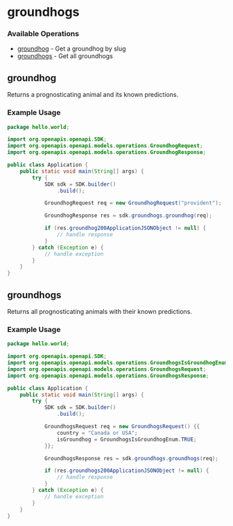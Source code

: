 # groundhogs

### Available Operations

* [groundhog](#groundhog) - Get a groundhog by slug
* [groundhogs](#groundhogs) - Get all groundhogs

## groundhog

Returns a prognosticating animal and its known predictions.

### Example Usage

```java
package hello.world;

import org.openapis.openapi.SDK;
import org.openapis.openapi.models.operations.GroundhogRequest;
import org.openapis.openapi.models.operations.GroundhogResponse;

public class Application {
    public static void main(String[] args) {
        try {
            SDK sdk = SDK.builder()
                .build();

            GroundhogRequest req = new GroundhogRequest("provident");            

            GroundhogResponse res = sdk.groundhogs.groundhog(req);

            if (res.groundhog200ApplicationJSONObject != null) {
                // handle response
            }
        } catch (Exception e) {
            // handle exception
        }
    }
}
```

## groundhogs

Returns all prognosticating animals with their known predictions.

### Example Usage

```java
package hello.world;

import org.openapis.openapi.SDK;
import org.openapis.openapi.models.operations.GroundhogsIsGroundhogEnum;
import org.openapis.openapi.models.operations.GroundhogsRequest;
import org.openapis.openapi.models.operations.GroundhogsResponse;

public class Application {
    public static void main(String[] args) {
        try {
            SDK sdk = SDK.builder()
                .build();

            GroundhogsRequest req = new GroundhogsRequest() {{
                country = "Canada or USA";
                isGroundhog = GroundhogsIsGroundhogEnum.TRUE;
            }};            

            GroundhogsResponse res = sdk.groundhogs.groundhogs(req);

            if (res.groundhogs200ApplicationJSONObject != null) {
                // handle response
            }
        } catch (Exception e) {
            // handle exception
        }
    }
}
```
